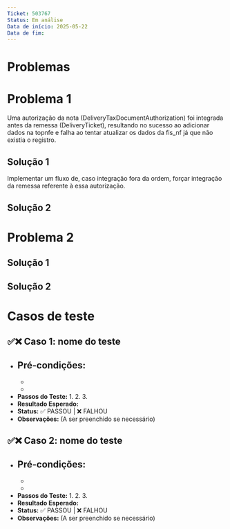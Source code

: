```yaml
---
Ticket: 503767
Status: Em análise
Data de início: 2025-05-22
Data de fim:
---
```

# Problemas
# Problema 1

Uma autorização da nota (DeliveryTaxDocumentAuthorization) foi integrada antes da remessa (DeliveryTicket), resultando no sucesso ao adicionar dados na topnfe e falha ao tentar atualizar os dados da fis_nf já que não existia o registro.

## Solução 1

Implementar um fluxo de, caso integração fora da ordem, forçar integração da remessa referente à essa autorização.

## Solução 2




# Problema 2



## Solução 1



## Solução 2


# Casos de teste

## ✅❌ Caso 1: nome do teste

- **Pré-condições:**
    - 
    - 
    - 
- **Passos do Teste:**
    1. 
    2. 
    3. 
- **Resultado Esperado:** 
- **Status:** ✅ PASSOU | ❌ FALHOU
- **Observações:** (A ser preenchido se necessário)

## ✅❌ Caso 2: nome do teste

- **Pré-condições:**
    - 
    - 
    - 
- **Passos do Teste:**
    1. 
    2. 
    3. 
- **Resultado Esperado:** 
- **Status:** ✅ PASSOU | ❌ FALHOU
- **Observações:** (A ser preenchido se necessário)

